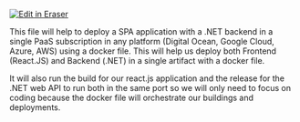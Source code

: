 <p><a target="_blank" href="https://app.eraser.io/workspace/2niTCkegLT8Yjys2HE6I" id="edit-in-eraser-github-link"><img alt="Edit in Eraser" src="https://firebasestorage.googleapis.com/v0/b/second-petal-295822.appspot.com/o/images%2Fgithub%2FOpen%20in%20Eraser.svg?alt=media&amp;token=968381c8-a7e7-472a-8ed6-4a6626da5501"></a></p>

This file will help to deploy a SPA application with a .NET backend in a single PaaS subscription in any platform (Digital Ocean, Google Cloud, Azure, AWS) using a docker file. This will help us deploy both Frontend (React.JS) and Backend (.NET) in a single artifact with a docker file.

It will also run the build for our react.js application and the release for the .NET web API to run both in the same port so we will only need to focus on coding because the docker file will orchestrate our buildings and deployments.


<!--- Eraser file: https://app.eraser.io/workspace/2niTCkegLT8Yjys2HE6I --->